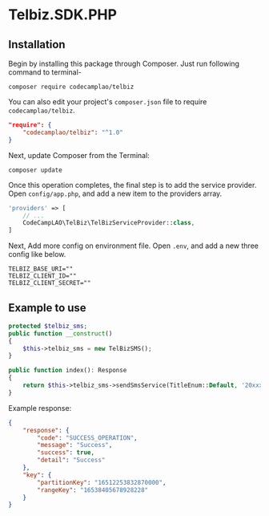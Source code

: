 # Telbiz.SDK.PHP

## Installation

Begin by installing this package through Composer. Just run following command to terminal-

```shell script
composer require codecamplao/telbiz
```
You can also edit your project's `composer.json` file to require `codecamplao/telbiz`.

```json
"require": {
    "codecamplao/telbiz": "^1.0"
}
```
Next, update Composer from the Terminal:

```shell script
composer update
```

Once this operation completes, the final step is to add the service provider. Open `config/app.php`, and add a new item to the providers array.

```php
'providers' => [
    // ...
    CodeCampLAO\TelBiz\TelBizServiceProvider::class,
]
```

Next, Add more config on environment file. Open `.env`, and add a new three config like below.

```dotenv
TELBIZ_BASE_URI=""
TELBIZ_CLIENT_ID=""
TELBIZ_CLIENT_SECRET=""
```

## Example to use
```php
protected $telbiz_sms;
public function __construct()
{
    $this->telbiz_sms = new TelBizSMS();
}

public function index(): Response
{
    return $this->telbiz_sms->sendSmsService(TitleEnum::Default, '20xxxxxxxx', 'Hello Telbiz');
}
```

Example response:
```json
{
    "response": {
        "code": "SUCCESS_OPERATION",
        "message": "Success",
        "success": true,
        "detail": "Success"
    },
    "key": {
        "partitionKey": "16512253832870000",
        "rangeKey": "16538405678928228"
    }
}
```


